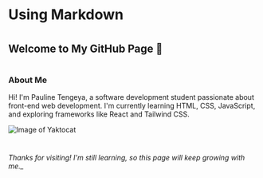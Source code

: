 # <h1>Using Markdown
# <h2>Welcome to My GitHub Page 👋
# <h3>About Me
Hi! I'm Pauline Tengeya, a software development student passionate about front-end web development. I'm currently learning HTML, CSS, JavaScript, and exploring frameworks like React and Tailwind CSS.

![Image of Yaktocat](https://octodex.github.com/images/yaktocat.png)
# <h6>Thanks for visiting! I'm still learning, so this page will keep growing with me._

